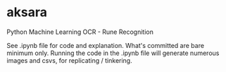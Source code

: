 # aksara

Python Machine Learning OCR - Rune Recognition

See .ipynb file for code and explanation. What's committed are bare minimum only. Running the code in the .ipynb file will generate numerous images and csvs, for replicating / tinkering.

